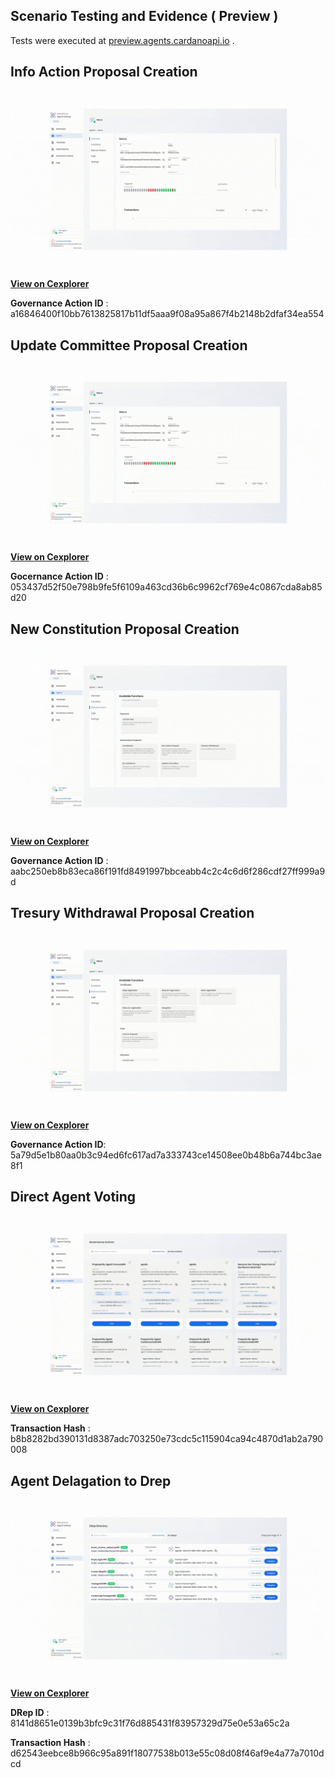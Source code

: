 ## Scenario Testing and Evidence ( Preview )

Tests were executed at [preview.agents.cardanoapi.io](https://preview.agents.cardanoapi.io) .

## Info Action Proposal Creation

![](../../static/assets/preview/InfoAction-preview.gif)

[ **View on Cexplorer** ](https://preview.cexplorer.io/tx/a16846400f10bb7613825817b11df5aaa9f08a95a867f4b2148b2dfaf34ea554/governance#data) 

**Governance Action ID** : a16846400f10bb7613825817b11df5aaa9f08a95a867f4b2148b2dfaf34ea554

## Update Committee Proposal Creation

![](../../static/assets/preview/UpdateCommittee-preview.gif)

[**View on Cexplorer**](https://preview.cexplorer.io/tx/053437d52f50e798b9fe5f6109a463cd36b6c9962cf769e4c0867cda8ab85d20/governance#data)

**Gocernance Action ID** : 
053437d52f50e798b9fe5f6109a463cd36b6c9962cf769e4c0867cda8ab85d20

## New Constitution Proposal Creation

![](../../static/assets/preview/NewConstitution-preview.gif)

[**View on Cexplorer**](https://preview.cexplorer.io/tx/6550d7c5c30a7d7a92d89fed803258beece8d1c38df947f31d068a8e81ba9703/governance#data)

**Governance Action ID** : aabc250eb8b83eca86f191fd8491997bbceabb4c2c4c6d6f286cdf27ff999a9d


## Tresury Withdrawal Proposal Creation

![](../../static/assets/preview/TresuryWithdrawal-preview.gif)

[**View on Cexplorer**](https://preview.cexplorer.io/tx/5a79d5e1b80aa0b3c94ed6fc617ad7a333743ce14508ee0b48b6a744bc3ae8f1/governance#data)

**Governance Action ID**: 5a79d5e1b80aa0b3c94ed6fc617ad7a333743ce14508ee0b48b6a744bc3ae8f1

## Direct Agent Voting


![](../../static/assets/preview/DirectVoting-preview.gif)

[**View on Cexplorer**](https://preview.cexplorer.io/tx/b8b8282bd390131d8387adc703250e73cdc5c115904ca94c4870d1ab2a790008/governance#data)

**Transaction Hash** : b8b8282bd390131d8387adc703250e73cdc5c115904ca94c4870d1ab2a790008


## Agent Delagation to Drep

![](../../static/assets/preview/AgentsDelegation-preview.gif)

[**View on Cexplorer**](https://preview.cexplorer.io/tx/d62543eebce8b966c95a891f18077538b013e55c08d08f46af9e4a77a7010dcd/governance#data)

**DRep ID** :
8141d8651e0139b3bfc9c31f76d885431f83957329d75e0e53a65c2a

**Transaction Hash** :
d62543eebce8b966c95a891f18077538b013e55c08d08f46af9e4a77a7010dcd